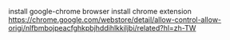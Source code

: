 install google-chrome browser
install chrome extension
https://chrome.google.com/webstore/detail/allow-control-allow-origi/nlfbmbojpeacfghkpbjhddihlkkiljbi/related?hl=zh-TW
